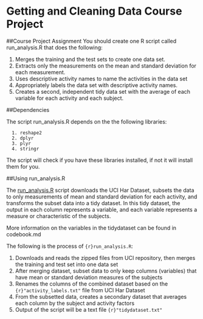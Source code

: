 # Getting and Cleaning Data Course Project

##Course Project Assignment
You should create one R script called run_analysis.R that does the following:

1. Merges the training and the test sets to create one data set.
2. Extracts only the measurements on the mean and standard deviation for each measurement.
3. Uses descriptive activity names to name the activities in the data set
4. Appropriately labels the data set with descriptive activity names.
5. Creates a second, independent tidy data set with the average of each variable for each activity and each subject.


##Dependencies

The script run_analysis.R depends on the the following libraries:

```{r}
  1. reshape2
  2. dplyr
  3. plyr
  4. stringr
```

The script will check if you have these libraries installed, if not it will install them for you.

##Using run_analysis.R

The [run_analysis.R](https://github.com/JacksonChou/Getting-and-Cleaning-Data-Course-Project/blob/master/run_analysis.R) script downloads the UCI Har Dataset, subsets the data to only measurements of mean and standard deviation for each activity, and transforms the subset data into a tidy dataset.  In this tidy dataset, the output in each column represents a variable, and each variable represents a measure or characteristic of the subjects.

More information on the variables in the tidydataset can be found in codebook.md

The following is the process of ```{r}run_analysis.R```:

1. Downloads and reads the zipped files from UCI repository, then merges the training and test set into one data set
2. After merging dataset, subset data to only keep columns (variables) that have mean or standard deviation measures of the subjects
3. Renames the columns of the combined dataset based on the ```{r}"activity_labels.txt"``` file from UCI Har Dataset
4. From the subsetted data, creates a secondary dataset that averages each column by the subject and activity factors
5. Output of the script will be a text file ```{r}"tidydataset.txt"```


